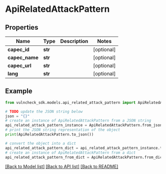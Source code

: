 # ApiRelatedAttackPattern


## Properties

Name | Type | Description | Notes
------------ | ------------- | ------------- | -------------
**capec_id** | **str** |  | [optional] 
**capec_name** | **str** |  | [optional] 
**capec_url** | **str** |  | [optional] 
**lang** | **str** |  | [optional] 

## Example

```python
from vulncheck_sdk.models.api_related_attack_pattern import ApiRelatedAttackPattern

# TODO update the JSON string below
json = "{}"
# create an instance of ApiRelatedAttackPattern from a JSON string
api_related_attack_pattern_instance = ApiRelatedAttackPattern.from_json(json)
# print the JSON string representation of the object
print(ApiRelatedAttackPattern.to_json())

# convert the object into a dict
api_related_attack_pattern_dict = api_related_attack_pattern_instance.to_dict()
# create an instance of ApiRelatedAttackPattern from a dict
api_related_attack_pattern_from_dict = ApiRelatedAttackPattern.from_dict(api_related_attack_pattern_dict)
```
[[Back to Model list]](../README.md#documentation-for-models) [[Back to API list]](../README.md#documentation-for-api-endpoints) [[Back to README]](../README.md)


